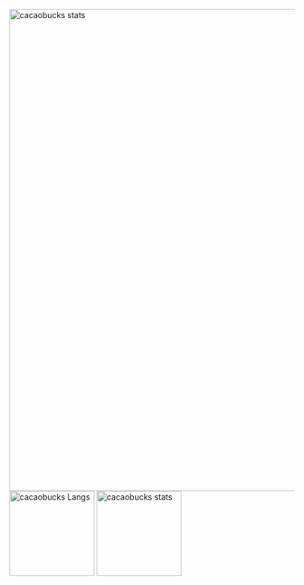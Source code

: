 <p align="left">
  <img alt="cacaobucks stats" width="850" src="https://github-profile-summary-cards.vercel.app/api/cards/profile-details?username=cacaobucks&theme=dracula" />
  <img alt="cacaobucks Langs" height="150px" src="https://github-readme-stats.vercel.app/api/top-langs/?username=cacaobucks&layout=compact&show_icons=true&theme=onedark" />
  <img alt="cacaobucks stats" height="150px" src="https://github-readme-stats.vercel.app/api?username=cacaobucks&theme=onedark&show_icons=ture"/>
</p>

